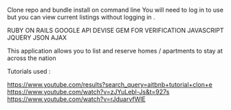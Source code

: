 Clone repo and bundle install on command line
You will need to log in to use but you can view current listings without logging in .

RUBY ON RAILS 
GOOGLE API 
DEVISE GEM FOR VERIFICATION 
JAVASCRIPT
JQUERY 
JSON 
AJAX 

This application allows you to list and reserve homes / apartments to stay at across the nation 

Tutorials used :

https://www.youtube.com/results?search_query=aitbnb+tutorial+clon+e
https://www.youtube.com/watch?v=zJYuLebl-Js&t=927s
https://www.youtube.com/watch?v=rJduarvfWlE
